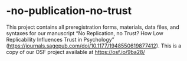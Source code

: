 # -no-publication-no-trust
This project contains all preregistration forms, materials, data files, and syntaxes for our manuscript “No Replication, no Trust? How Low Replicability Influences Trust in Psychology” (https://journals.sagepub.com/doi/10.1177/1948550619877412). This is a copy of our OSF project available at https://osf.io/9ba28/
